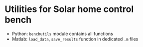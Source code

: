 # Utilities for Solar home control bench

* Python: `benchutils` module contains all functions
* Matlab: `load_data`, `save_results` function in dedicated `.m` files
